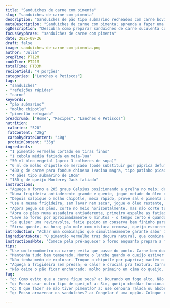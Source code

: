 ```yaml
---
title: "Sanduíches de carne com pimenta"
slug: "sanduiches-de-carne-com-pimenta"
description: "Sanduíches de pão tipo submarino recheados com carne bovina bem dourada, pimentão vermelho e cebola refogados na hora, com toque de chipotle e queijo Monterey Jack derretido. Receita simples, com tempos ajustados para textura e sabor ideal, e estratégica organização dos ingredientes para máxima eficiência. Troque o pimentão vermelho por amarelo ou verde se preferir menos doce. Dica de marinada rápida para conservar suculência da carne e variação no molho para quem não curte chipotle."
metaDescription: "Sanduíches de carne com pimenta; aprenda a fazer uma receita deliciosa e rápida"
ogDescription: "Descubra como preparar sanduíches de carne suculenta com pimenta e queijo; uma refeição divina e prática para sua refeição"
focusKeyphrase: "sanduíches de carne com pimenta"
date: 2025-09-26
draft: false
image: sanduiches-de-carne-com-pimenta.png
author: "Julia"
prepTime: PT12M
cookTime: PT21M
totalTime: PT33M
recipeYield: "4 porções"
categories: ["Lanches e Petiscos"]
tags:
- "sanduíches"
- "refeições rápidas"
- "carne"
keywords:
- "pão submarino"
- "molho chipotle"
- "pimentão refogado"
breadcrumb: ["Home", "Recipes", "Lanches e Petiscos"]
nutrition: 
 calories: "520"
 fatContent: "28g"
 carbohydrateContent: "40g"
 proteinContent: "35g"
ingredients:
- "1 pimentão vermelho cortado em tiras finas"
- "1 cebola média fatiada em meia-lua"
- "50 ml óleo vegetal (aprox 3 colheres de sopa)"
- "6 ml de molho chipotle de mercado (pode substituir por páprica defumada + pimenta dedo-de-moça moída)"
- "480 g de carne para fondue chinesa (vacina magra, tipo patinho picada grosseiramente)"
- "4 pães tipo submarino de 18cm"
- "180 g de queijo Monterey Jack fatiado"
instructions:
- "Aqueça o forno a 205 graus Celsius posicionando a grelha no meio; deixa ele esquentando pra acelerar"
- "Numa frigideira antiaderente grande e quente, jogue metade do óleo e doure o pimentão com a cebola, mexendo até amolecer mas ainda chamar atenção na textura, uns 7 minutos; não deixa que escureça demais, quer brilho e um perfume forte na mistura"
- "Depois salpique o molho chipotle, mexa rápido, prove sal e pimenta do reino moída na hora; tire essa mistura e reserve fora do fogão, assim ela não cozinha demais e perde graça"
- "Use a mesma frigideira, sem lavar nem secar, jogue o óleo restante, deixe aquecer bem antes de colocar metade da carne; mexa e vá soltando com a colher de pau, dourando tudo com aquela crostinha marrom, suculência vem daí, uns 5 a 6 minutos; repita pro resto da carne"
- "Agora pegue os pães, corte no meio horizontalmente, mas não corte tudo, deixa tipo uma dobra que vai facilitar para rechear sem desmanchar"
- "Abra os pães numa assadeira antiaderente, primeiro espalhe as fatias do queijo, depois coloque a carne picada por cima, finalize com os legumes refogados; não inventa de colocar os legumes embaixo do queijo, senão não gratina direito"
- "Leve ao forno por aproximadamente 6 minutos - o tempo certo é quando o queijo derreter e começar a borbulhar nas bordas, fique de olho para não queimar"
- "Se quiser uma reviravolta, fatie pepino em conserva bem fininho para colocar por cima depois de sair do forno, dá um frescor que corta a gordura"
- "Sirva quente, na hora; pão mole com mistura cremosa, queijo escorrendo, carne com suculência na medida certa, uma experiência que ganha no olho e no paladar"
introduction: "Achar uma combinação que simultaneamente garante sabor intenso, textura variada e rapidez na cozinha não é trivial. Com esses sanduíches de carne e pimentão, a chave está no equilíbrio entre a caramelização cuidadosa dos legumes, o cozimento adequado da carne para manter a suculência e o gratinado rápido do queijo derretido no forno. Aprendi ao longo dos anos que ignorar os sinais visuais e táteis pode arruinar o prato: pimentão queimado perde a doçura, carne cozida demais fica ressecada, pão pode encharcar se recheado errado. Ajustar pequenos detalhes no tempo e ordem de preparo faz toda a diferença."
ingredientsNote: "O pimentão vermelho traz doçura natural, que combina com o toque picante do chipotle, mas pode ser substituído por pimentão amarelo ou verde para variar a intensidade. A cebola adiciona base aromática; prefira cortá-la em fatias finas para cozinhar uniformemente. Use óleo vegetal neutro como o de canola para não interferir no sabor. A carne bovina para fondue chinesa, por ser macia e magra, aceita bem ser picada e refogada rápido para manter a textura. Se não tiver chipotle, uma mistura de páprica defumada e pimenta dedo-de-moça é alternativa eficaz. O queijo Monterey Jack tem o ponto certo de derretimento — outro tipo muito duro ou muito mole não fica igual. Pão submarino com textura firme e casca crocante equilibra a cremosidade do recheio."
instructionsNote: "Comece pela pré-aquecer o forno enquanto prepara a frigideira; otimização de tempo. Dourar os legumes primeiro permite liberar um aroma apurado sem que fiquem moles demais — o segredo está na textura, para quando mastigar ter crocância e doçura. O molho chipotle acrescenta fumo e picância; mexa bem para distribuir uniformemente, mas tire rápido para evitar cozimento excessivo. Na hora de cozinhar a carne, óleo quente e fogo alto são essenciais para formar a crosta e selar os sucos. Picar a carne mantém pedaços maiores que garantem suculência, diferente de moer ou triturar demais. O pão aberto serve de base para um recheio bem montado: queijo primeiro para proteger o pão da umidade, depois a carne, finalizando com os legumes para destaque visual e sabor. Foque no tempo de forno pelo estado do queijo – derretido e levemente borbulhante indica quentura adequada e ponto de consumo. Pepino em conserva bem fatiado por cima deixa toque de acidez e frescor — quem já testou sabe que faz diferença. Evitar encharcar o pão — esse cuidado salva o lanche de virar massa apelativa."
tips:
- "Use um termoômetro na carne; evita que passe do ponto. Carne bem dourada é magia. Para o pimentão, escolha o tamanho certo; pimentão pequeno tem mais sabor."
- "Mantenha tudo bem temperado. Monte o lanche quando o queijo estiver derretendo. Isso faz diferença. Talhar as cebolas em fatias finas garante o cozimento uniforme."
- "Não tenha medo de explorar. Troque o chipotle por páprica; mantém o tempero. Além disso, aqueles pães de forma também funcionam, mas são menos crocantes. Experimente!"
- "Aqueça a frigideira sem pressa; o calor é crucial pra textura. Carnes ficarão ressecadas se você não deixar dourar bem; crosta é tudo para sabor."
- "Não deixe o pão ficar encharcado; molho primeiro em cima do queijo. Essa dica evita que o pão fique mole. Um truque simples e muito eficaz para um sanduíche perfeito."
faq:
- "q: Como evito que a carne fique seca? a: Dourando em fogo alto. Não cozinhe demais. Sinal de que está no ponto? O cheiro envolvente; ele aparece bem rápido."
- "q: Posso usar outro tipo de queijo? a: Sim, queijo cheddar funciona. Derrete bem, mas o sabor é diferente. Foque no tipo que mais goste e que derreta adequado."
- "q: O que fazer se não tiver pimentão? a: use cenoura ralada ou abobrinha até. Cozinham rapidamente; garantem textura e devem ser bem picados para misturar sem brigar com a carne."
- "q: Posso armazenar os sanduíches? a: Congelar é uma opção. Coloque em um recipiente hermético. Reaqueça no forno, mas perderá a crocância. Uma pequena dor de cabeça, mas pode funcionar."

---
```

